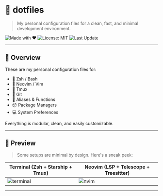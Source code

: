 # 🌿 dotfiles

> My personal configuration files for a clean, fast, and minimal development environment.

[![Made with ❤️](https://img.shields.io/badge/Made%20with-%E2%9D%A4-red)](https://github.com/yourusername/dotfiles)
[![License: MIT](https://img.shields.io/badge/license-MIT-blue.svg)](LICENSE)
[![Last Update](https://img.shields.io/github/last-commit/DavidBalishyan/dotfiles?label=Last%20Update)](https://github.com/yourusername/dotfiles/commits/main)

---

## 📁 Overview

These are my personal configuration files for:

- 🐚 Zsh / Bash
- 🔧 Neovim / Vim
- 📜 Tmux
- 🧠 Git
- 🧼 Aliases & Functions
- 📦 Package Managers
- 💻 System Preferences

Everything is modular, clean, and easily customizable.

---

## 📸 Preview

> Some setups are minimal by design. Here's a sneak peek:

| Terminal (Zsh + Starship + Tmux) | Neovim (LSP + Telescope + Treesitter) |
|----------------------------------|----------------------------------------|
| ![terminal](https://raw.githubusercontent.com/yourusername/dotfiles/main/.assets/terminal.png) | ![nvim](https://raw.githubusercontent.com/yourusername/dotfiles/main/.assets/nvim.png) |

---



